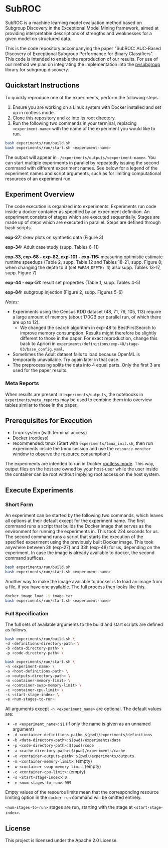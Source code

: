 # SubROC

SubROC is a machine learning model evaluation method based on Subgroup Discovery in the Exceptional Model Mining framework, aimed at providing interpretable descriptions of strengths and weaknesses for a given model on structured data.

This is the code repository accompanying the paper "SubROC: AUC-Based Discovery of Exceptional Subgroup Performance for Binary Classifiers".
This code is intended to enable the reproduction of our results.
For use of our method we plan on integrating the implementation into the [pysubgroup](https://github.com/flemmerich/pysubgroup) library for subgroup discovery.

## Quickstart Instructions

To quickly reproduce one of the experiments, perform the following steps.

1. Ensure you are working on a Linux system with Docker installed and set up in rootless mode.
2. Clone this repository and `cd` into its root directory.
3. Run the following two commands in your terminal, replacing `<experiment-name>` with the name of the experiment you would like to run.

```bash
bash experiments/run/build.sh
bash experiments/run/start.sh <experiment-name>
```

The output will appear in `./experiments/outputs/<experiment-name>`.
You can start multiple experiments in parallel by repeatedly issuing the second command with different experiment names.
See below for a legend of the experiment names and script arguments, such as for limiting computational resources of an experiment run.

## Experiment Overview

The code execution is organized into experiments.
Experiments run code inside a docker container as specified by an experiment definition.
An experiment consists of stages which are executed sequentially.
Stages are made up of steps which are executed in parallel.
Steps are defined through bash scripts.

**exp-27:** skew plots on synthetic data (Figure 3)

**exp-34:** Adult case study (supp. Tables 6-11)

**exp-33, exp-68 - exp-82, exp-101 - exp-116:** measuring optimistic estimate runtime speedups (Table 2, supp. Table 12 and Tables 18-21, supp. Figure 8; when changing the depth to 3 (set `PARAM_DEPTH: 3`) also supp. Tables 13-17, supp. Figure 7)

**exp-44 - exp-51:** result set properties (Table 1, supp. Tables 4-5)

**exp-84:** subgroup injection (Figure 2, supp. Figures 5-6)

*Notes:*
- Experiments using the Census KDD dataset (48, 71, 79, 105, 113) require a large amount of memory (about 170GB per parallel run, of which there are up to 12).
    - We changed the search algorithm in exp-48 to BestFirstSearch to improve memory consumption. Results might therefore be slightly different to those in the paper. For exact reproduction, change this back to Apriori in `experiments/definitions/exp-48/stage-03/base_config.yaml`.
- Sometimes the Adult dataset fails to load because OpenML is temporarily unavailable. Try again later in that case.
- The preprocessing splits the data into 4 equal parts. Only the first 3 are used for the paper results.

### Meta Reports

When results are present in `experiments/outputs`, the notebooks in `experiments/meta_reports` may be used to combine them into overview tables similar to those in the paper.

## Prerequisites for Execution

- Linux system (with terminal access)
- Docker (rootless)
- recommended: tmux (Start with `experiments/tmux_init.sh`, then run experiments inside the tmux session and use the `resource-monitor` window to observe the resource consumption.)

The experiments are intended to run in Docker [rootless mode](https://docs.docker.com/engine/security/rootless).
This way, output files on the host are owned by your host-user while the user inside the container can be root without implying root access on the host system.

## Execute Experiments

### Short Form

An experiment can be started by the following two commands, which leaves all options at their default except for the experiment name.
The first command runs a script that builds the Docker image that serves as the environment for running the experiments in.
This took 224 seconds for us.
The second command runs a script that starts the execution of the specified experiment using the previously built Docker image.
This took anywhere between 3h (exp-27) and 33h (exp-48) for us, depending on the experiment.
In case the image is already available to docker, the second command suffices.

```bash
bash experiments/run/build.sh
bash experiments/run/start.sh <experiment-name>
```

Another way to make the image available to docker is to load an image from a file, if you have one available.
The full process then looks like this.

```bash
docker image load -i image.tar
bash experiments/run/start.sh <experiment-name>
```

### Full Specification

The full sets of available arguments to the build and start scripts are defined as follows.

```bash
bash experiments/run/build.sh \
-d <definitions-directory-path> \
-b <data-directory-path> \
-p <code-directory-path> \
```

```bash
bash experiments/run/start.sh \
-n <experiment-name> \
-a <host-definitions-path> \
-o <outputs-directory-path> \
-m <container-memory-limit> \
-w <container-swap-memory-limit> \
-c <container-cpu-limit> \
-s <start-stage-index> \
-e <num-stages-to-run>
```

All arguments except `-n <experiment_name>` are optional. The default values are:
- `-n <experiment_name>`: `$1` (if only the name is given as an unnamed argument)
- `-d <container-definitions-path>`: `$(pwd)/experiments/definitions`
- `-b <data-directory-path>`: `$(pwd)/experiments/data`
- `-p <code-directory-path>`: `$(pwd)/code`
- `-a <cache-directory-path>`: `$(pwd)/experiments/cache`
- `-o <container-outputs-path>`: `$(pwd)/experiments/outputs`
- `-m <container-memory-limit>`: (empty)
- `-w <container-swap-memory-limit`: (empty)
- `-c <container-cpu-limit>`: (empty)
- `-s <start-stage-index>`: `0`
- `-e <num-stages-to-run>`: `999`

Empty values of the resource limits mean that the corresponding resource limiting option in the `docker run` command will be omitted entirely.

`<num-stages-to-run>` stages are run, starting with the stage at `<start-stage-index>`.

## License

This project is licensed under the Apache 2.0 License.
